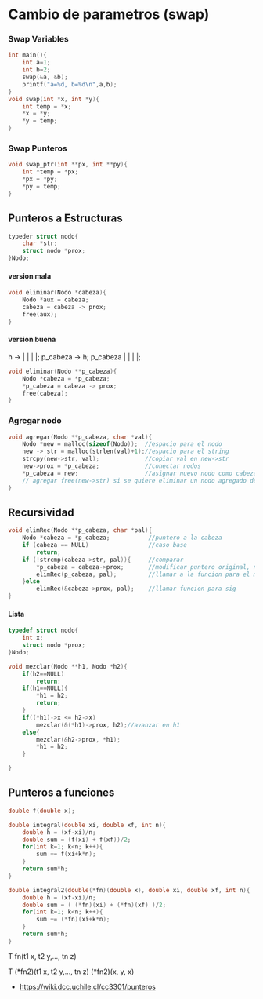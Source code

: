# Cambio de parametros (swap)

### Swap Variables
```c
int main(){
    int a=1;
    int b=2;
    swap(&a, &b);
    printf("a=%d, b=%d\n",a,b);
}
void swap(int *x, int *y){
    int temp = *x;
    *x = *y;
    *y = temp;
}
```
### Swap Punteros
```c
void swap_ptr(int **px, int **py){
    int *temp = *px;
    *px = *py;
    *py = temp;
}
```
## Punteros a Estructuras
```c
typeder struct nodo{
    char *str;
    struct nodo *prox;
}Nodo;
```

#### version mala
```c
void eliminar(Nodo *cabeza){
    Nodo *aux = cabeza;
    cabeza = cabeza -> prox;
    free(aux);
}
```
#### version buena
h -> | | | |;
p_cabeza -> h;
p_cabeza | | | |;


```c
void eliminar(Nodo **p_cabeza){
    Nodo *cabeza = *p_cabeza;
    *p_cabeza = cabeza -> prox;
    free(cabeza);
}
```
### Agregar nodo
```c
void agregar(Nodo **p_cabeza, char *val){
    Nodo *new = malloc(sizeof(Nodo));  //espacio para el nodo
    new -> str = malloc(strlen(val)+1);//espacio para el string
    strcpy(new->str, val);             //copiar val en new->str
    new->prox = *p_cabeza;             //conectar nodos
    *p_cabeza = new;                   //asignar nuevo nodo como cabeza
    // agregar free(new->str) si se quiere eliminar un nodo agregado de esta forma
}
```
## Recursividad
```c
void elimRec(Nodo **p_cabeza, char *pal){
    Nodo *cabeza = *p_cabeza;           //puntero a la cabeza
    if (cabeza == NULL)                 //caso base
        return;
    if (!strcmp(cabeza->str, pal)){     //comparar
        *p_cabeza = cabeza->prox;       //modificar puntero original, no la copia
        elimRec(p_cabeza, pal);         //llamar a la funcion para el mismo nodo
    }else
        elimRec(&cabeza->prox, pal);    //llamar funcion para sig
}
```
#### Lista
```c
typedef struct nodo{
    int x;
    struct nodo *prox;
}Nodo;
```
```c
void mezclar(Nodo **h1, Nodo *h2){
    if(h2==NULL)
        return;
    if(h1==NULL){
        *h1 = h2;
        return;
    }
    if((*h1)->x <= h2->x)
        mezclar(&(*h1)->prox, h2);//avanzar en h1
    else{
        mezclar(&h2->prox, *h1);
        *h1 = h2;
    }

}
```
## Punteros a funciones
```c
double f(double x);

double integral(double xi, double xf, int n){
    double h = (xf-xi)/n;
    double sum = (f(xi) + f(xf))/2;
    for(int k=1; k<n; k++){
        sum += f(xi+k*n);
    }
    return sum*h;
}
```
```c
double integral2(double(*fn)(double x), double xi, double xf, int n){
    double h = (xf-xi)/n;
    double sum = ( (*fn)(xi) + (*fn)(xf) )/2;
    for(int k=1; k<n; k++){
        sum += (*fn)(xi+k*n);
    }
    return sum*h;
}
```
T fn(t1 x, t2 y,..., tn z)

T (*fn2)(t1 x, t2 y,..., tn z)
(*fn2)(x, y, x)





- https://wiki.dcc.uchile.cl/cc3301/punteros